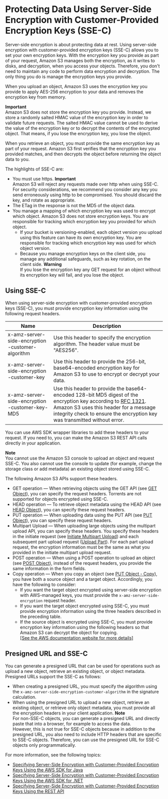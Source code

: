 # Protecting Data Using Server\-Side Encryption with Customer\-Provided Encryption Keys \(SSE\-C\)<a name="ServerSideEncryptionCustomerKeys"></a>

Server\-side encryption is about protecting data at rest\. Using server\-side encryption with customer\-provided encryption keys \(SSE\-C\) allows you to set your own encryption keys\. With the encryption key you provide as part of your request, Amazon S3 manages both the encryption, as it writes to disks, and decryption, when you access your objects\. Therefore, you don't need to maintain any code to perform data encryption and decryption\. The only thing you do is manage the encryption keys you provide\.

When you upload an object, Amazon S3 uses the encryption key you provide to apply AES\-256 encryption to your data and removes the encryption key from memory\. 

**Important**  
Amazon S3 does not store the encryption key you provide\. Instead, we store a randomly salted HMAC value of the encryption key in order to validate future requests\. The salted HMAC value cannot be used to derive the value of the encryption key or to decrypt the contents of the encrypted object\. That means, if you lose the encryption key, you lose the object\. 

When you retrieve an object, you must provide the same encryption key as part of your request\. Amazon S3 first verifies that the encryption key you provided matches, and then decrypts the object before returning the object data to you\. 

The highlights of SSE\-C are:
+  You must use https\. 
**Important**  
Amazon S3 will reject any requests made over http when using SSE\-C\. For security considerations, we recommend you consider any key you send erroneously using http to be compromised\. You should discard the key, and rotate as appropriate\.
+ The ETag in the response is not the MD5 of the object data\. 
+ You manage a mapping of which encryption key was used to encrypt which object\. Amazon S3 does not store encryption keys\. You are responsible for tracking which encryption key you provided for which object\.
  + If your bucket is versioning\-enabled, each object version you upload using this feature can have its own encryption key\. You are responsible for tracking which encryption key was used for which object version\. 
  + Because you manage encryption keys on the client side, you manage any additional safeguards, such as key rotation, on the client side\.
**Warning**  
If you lose the encryption key any GET request for an object without its encryption key will fail, and you lose the object\.

## Using SSE\-C<a name="sse-c-how-to-programmatically-intro"></a>

When using server\-side encryption with customer\-provided encryption keys \(SSE\-C\), you must provide encryption key information using the following request headers\. 


|  Name  |  Description  | 
| --- | --- | 
| x\-amz\-server\-side​\-encryption​\-customer\-algorithm  |  Use this header to specify the encryption algorithm\. The header value must be "AES256"\.   | 
| x\-amz\-server\-side​\-encryption​\-customer\-key  |  Use this header to provide the 256\-bit, base64\-encoded encryption key for Amazon S3 to use to encrypt or decrypt your data\.   | 
| x\-amz\-server\-side​\-encryption​\-customer\-key\-MD5  |  Use this header to provide the base64\-encoded 128\-bit MD5 digest of the encryption key according to [RFC 1321](http://tools.ietf.org/html/rfc1321)\. Amazon S3 uses this header for a message integrity check to ensure the encryption key was transmitted without error\.  | 

You can use AWS SDK wrapper libraries to add these headers to your request\. If you need to, you can make the Amazon S3 REST API calls directly in your application\. 

**Note**  
You cannot use the Amazon S3 console to upload an object and request SSE\-C\. You also cannot use the console to update \(for example, change the storage class or add metadata\) an existing object stored using SSE\-C\.

The following Amazon S3 APIs support these headers\.
+ GET operation — When retrieving objects using the GET API \(see [GET Object](https://docs.aws.amazon.com/AmazonS3/latest/API/RESTObjectGET.html)\), you can specify the request headers\. Torrents are not supported for objects encrypted using SSE\-C\.
+ HEAD operation — To retrieve object metadata using the HEAD API \(see [HEAD Object](https://docs.aws.amazon.com/AmazonS3/latest/API/RESTObjectHEAD.html)\), you can specify these request headers\.
+ PUT operation — When uploading data using the PUT API \(see [PUT Object](https://docs.aws.amazon.com/AmazonS3/latest/API/RESTObjectPUT.html)\), you can specify these request headers\. 
+ Multipart Upload — When uploading large objects using the multipart upload API, you can specify these headers\. You specify these headers in the initiate request \(see [Initiate Multipart Upload](https://docs.aws.amazon.com/AmazonS3/latest/API/mpUploadInitiate.html)\) and each subsequent part upload request \([Upload Part](https://docs.aws.amazon.com/AmazonS3/latest/API/mpUploadUploadPart.html)\)\. For each part upload request, the encryption information must be the same as what you provided in the initiate multipart upload request\.
+ POST operation — When using a POST operation to upload an object \(see [POST Object](https://docs.aws.amazon.com/AmazonS3/latest/API/RESTObjectPOST.html)\), instead of the request headers, you provide the same information in the form fields\.
+ Copy operation — When you copy an object \(see [PUT Object \- Copy](https://docs.aws.amazon.com/AmazonS3/latest/API/RESTObjectCOPY.html)\), you have both a source object and a target object\. Accordingly, you have the following to consider:
  + If you want the target object encrypted using server\-side encryption with AWS\-managed keys, you must provide the `x-amz-server-side​-encryption` request header\.
  +  If you want the target object encrypted using SSE\-C, you must provide encryption information using the three headers described in the preceding table\.
  +  If the source object is encrypted using SSE\-C, you must provide encryption key information using the following headers so that Amazon S3 can decrypt the object for copying\.    
[\[See the AWS documentation website for more details\]](http://docs.aws.amazon.com/AmazonS3/latest/dev/ServerSideEncryptionCustomerKeys.html)

## Presigned URL and SSE\-C<a name="ssec-and-presignedurl"></a>

You can generate a presigned URL that can be used for operations such as upload a new object, retrieve an existing object, or object metadata\. Presigned URLs support the SSE\-C as follows:
+ When creating a presigned URL, you must specify the algorithm using the `x-amz-server-side​-encryption​-customer-algorithm` in the signature calculation\.
+ When using the presigned URL to upload a new object, retrieve an existing object, or retrieve only object metadata, you must provide all the encryption headers in your client application\. 
**Note**  
For non\-SSE\-C objects, you can generate a presigned URL and directly paste that into a browser, for example to access the data\.   
However, this is not true for SSE\-C objects because in addition to the presigned URL, you also need to include HTTP headers that are specific to SSE\-C objects\. Therefore, you can use the presigned URL for SSE\-C objects only programmatically\.

For more information, see the following topics:
+ [Specifying Server\-Side Encryption with Customer\-Provided Encryption Keys Using the AWS SDK for Java](sse-c-using-java-sdk.md)
+ [Specifying Server\-Side Encryption with Customer\-Provided Encryption Keys Using the AWS SDK for \.NET](sse-c-using-dot-net-sdk.md)
+ [Specifying Server\-Side Encryption with Customer\-Provided Encryption Keys Using the REST API](ServerSideEncryptionCustomerKeysSSEUsingRESTAPI.md)